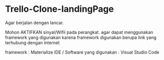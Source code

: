# Trello-Clone-landingPage

Agar berjalan dengan lancar.

Mohon AKTIFKAN sinyal/Wifii pada perangkat. agar dapat menggunakan framework yang digunakan
karena framework digunakan berupa link yang terhubung dengan internet

framework : Materialize
IDE / Software yang digunakan : Visual Studio Code
